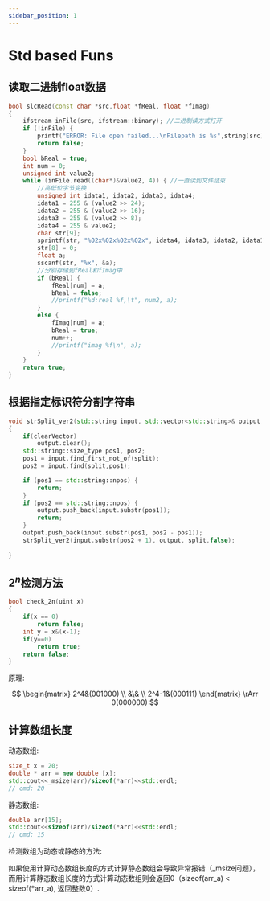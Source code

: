 ```yaml
---
sidebar_position: 1
---
```


# Std based Funs

## 读取二进制float数据

``` C++
bool slcRead(const char *src,float *fReal, float *fImag)
{
    ifstream inFile(src, ifstream::binary); //二进制读方式打开
    if (!inFile) {
        printf("ERROR: File open failed...\nFilepath is %s",string(src));
        return false;
    }
    bool bReal = true;
    int num = 0;
    unsigned int value2;
    while (inFile.read((char*)&value2, 4)) { //一直读到文件结束
        //高低位字节变换
        unsigned int idata1, idata2, idata3, idata4;
        idata1 = 255 & (value2 >> 24);
        idata2 = 255 & (value2 >> 16);
        idata3 = 255 & (value2 >> 8);
        idata4 = 255 & value2;
        char str[9];
        sprintf(str, "%02x%02x%02x%02x", idata4, idata3, idata2, idata1);
        str[8] = 0;
        float a;
        sscanf(str, "%x", &a);
        //分别存储到fReal和fImag中
        if (bReal) {
            fReal[num] = a;
            bReal = false;
            //printf("%d:real %f,\t", num2, a);
        }
        else {
            fImag[num] = a;
            bReal = true;
            num++;
            //printf("imag %f\n", a);
        }
    }
    return true;
}
```

## 根据指定标识符分割字符串

```C++
void strSplit_ver2(std::string input, std::vector<std::string>& output, std::string split, bool clearVector = true)
{
    if(clearVector)
        output.clear();
    std::string::size_type pos1, pos2;
    pos1 = input.find_first_not_of(split);
    pos2 = input.find(split,pos1);

    if (pos1 == std::string::npos) {
        return;
    }
    if (pos2 == std::string::npos) {
        output.push_back(input.substr(pos1));
        return;
    }
    output.push_back(input.substr(pos1, pos2 - pos1));
    strSplit_ver2(input.substr(pos2 + 1), output, split,false);
    
}
```

## $2^n$检测方法

```C++
bool check_2n(uint x)
{
    if(x == 0)
        return false;
    int y = x&(x-1);
    if(y==0)
        return true;
    return false;
}
```

原理:

$$
\begin{matrix}
    2^4&(001000) \\ &\& \\ 2^4-1&(000111)
\end{matrix}
\rArr
0(000000)
$$

## 计算数组长度

动态数组:

```C++
size_t x = 20;
double * arr = new double [x];
std::cout<<_msize(arr)/sizeof(*arr)<<std::endl;
// cmd: 20
```

静态数组:

```C++
double arr[15];
std::cout<<sizeof(arr)/sizeof(*arr)<<std::endl;
// cmd: 15
```

检测数组为动态或静态的方法:

如果使用计算动态数组长度的方式计算静态数组会导致异常报错（_msize问题），而用计算静态数组长度的方式计算动态数组则会返回0（sizeof(arr_a) < sizeof(*arr_a), 返回整数0）.

